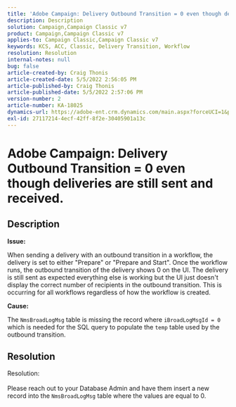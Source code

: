 ```yaml
---
title: 'Adobe Campaign: Delivery Outbound Transition = 0 even though deliveries are still sent and received.'
description: Description
solution: Campaign,Campaign Classic v7
product: Campaign,Campaign Classic v7
applies-to: Campaign Classic,Campaign Classic v7
keywords: KCS, ACC, Classic, Delivery Transition, Workflow
resolution: Resolution
internal-notes: null
bug: false
article-created-by: Craig Thonis
article-created-date: 5/5/2022 2:56:05 PM
article-published-by: Craig Thonis
article-published-date: 5/5/2022 2:57:06 PM
version-number: 2
article-number: KA-18025
dynamics-url: https://adobe-ent.crm.dynamics.com/main.aspx?forceUCI=1&pagetype=entityrecord&etn=knowledgearticle&id=9f658e78-83cc-ec11-a7b5-6045bd00d995
exl-id: 27117214-4ecf-42ff-8f2e-30405901a13c
---
```

# Adobe Campaign: Delivery Outbound Transition = 0 even though deliveries are still sent and received.

## Description


<b>Issue:</b>

When sending a delivery with an outbound transition in a workflow, the delivery is set to either "Prepare" or "Prepare and Start". Once the workflow runs, the outbound transition of the delivery shows 0 on the UI. The delivery is still sent as expected everything else is working but the UI just doesn't display the correct number of recipients in the outbound transition. This is occurring for all workflows regardless of how the workflow is created.



<b>Cause:</b>

The `NmsBroadLogMsg` table is missing the record where `iBroadLogMsgId = 0` which is needed for the SQL query to populate the `temp` table used by the outbound transition.


## Resolution

Resolution:<br><br>
Please reach out to your Database Admin and have them insert a new record into the `NmsBroadLogMsg` table where the values are equal to 0.

